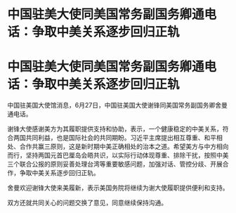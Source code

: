 # 中国驻美大使同美国常务副国务卿通电话：争取中美关系逐步回归正轨

# 中国驻美大使同美国常务副国务卿通电话：争取中美关系逐步回归正轨

中国驻美国大使馆消息，6月27日，中国驻美国大使谢锋同美国常务副国务卿舍曼通电话。

谢锋大使感谢美方为其履职提供支持和协助，表示，一个健康稳定的中美关系，符合两国共同利益，也是国际社会的共同期盼。习近平主席提出相互尊重、和平相处、合作共赢三原则，这是新时期中美正确相处的治本之道。希望美方与中方相向而行，坚持两国元首巴厘岛会晤共识，以实际行动体现尊重、排除干扰，按照中美三个联合公报的原则妥善处理台湾等重要敏感问题，加强对话、管控分歧、开展合作，争取中美关系逐步回归正轨。

舍曼欢迎谢锋大使来美履新，表示美国务院将继续为谢大使履职提供便利和支持。

双方还就共同关心的问题交换了意见，同意继续保持沟通。

